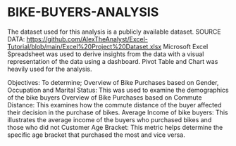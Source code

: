 # BIKE-BUYERS-ANALYSIS

The dataset used for this analysis is a publicly available dataset. SOURCE DATA: https://github.com/AlexTheAnalyst/Excel-Tutorial/blob/main/Excel%20Project%20Dataset.xlsx
Microsoft Excel Spreadsheet was used to derive insights from the data with a visual representation of the data using a dashboard. 
Pivot Table and Chart was heavily used for the analysis.

Objectives: To determine;
Overview of Bike Purchases based on Gender, Occupation and Marital Status: This was used to examine the demographics of the bike buyers
Overview of Bike Purchases based on Commute Distance: This examines how the commute distance of the buyer affected their decision in the purchase of bikes.
Average Income of bike buyers: This illustrates the average income of the buyers who purchased bikes and those who did not
Customer Age Bracket: This metric helps determine the specific age bracket that purchased the most and vice versa.

